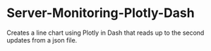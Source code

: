 # Server-Monitoring-Plotly-Dash
Creates a line chart using Plotly in Dash that reads up to the second updates from a json file.
